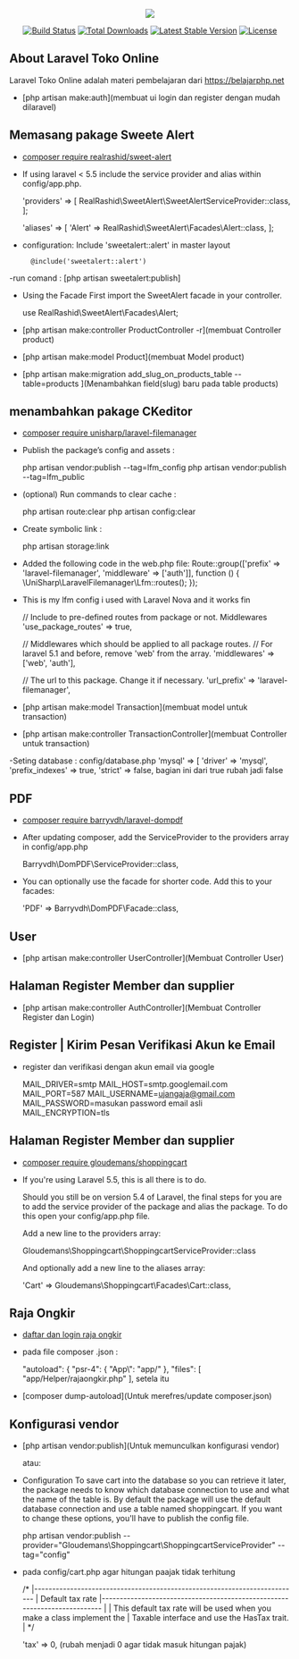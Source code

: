 <p align="center"><img src="https://laravel.com/assets/img/components/logo-laravel.svg"></p>

<p align="center">
<a href="https://travis-ci.org/laravel/framework"><img src="https://travis-ci.org/laravel/framework.svg" alt="Build Status"></a>
<a href="https://packagist.org/packages/laravel/framework"><img src="https://poser.pugx.org/laravel/framework/d/total.svg" alt="Total Downloads"></a>
<a href="https://packagist.org/packages/laravel/framework"><img src="https://poser.pugx.org/laravel/framework/v/stable.svg" alt="Latest Stable Version"></a>
<a href="https://packagist.org/packages/laravel/framework"><img src="https://poser.pugx.org/laravel/framework/license.svg" alt="License"></a>
</p>

## About Laravel Toko Online

Laravel Toko Online adalah materi pembelajaran dari https://belajarphp.net

- [php artisan make:auth](membuat ui login dan register dengan mudah dilaravel)
## Memasang pakage Sweete Alert

- [composer require realrashid/sweet-alert](https://realrashid.github.io/sweet-alert/install)

- If using laravel < 5.5 include the service provider and alias within config/app.php.

    'providers' => [
        RealRashid\SweetAlert\SweetAlertServiceProvider::class,
    ];

    'aliases' => [
        'Alert' => RealRashid\SweetAlert\Facades\Alert::class,
    ];

- configuration:
    Include 'sweetalert::alert' in master layout

        @include('sweetalert::alert')
-run comand :
        [php artisan sweetalert:publish]
- Using the Facade
    First import the SweetAlert facade in your controller.

    use RealRashid\SweetAlert\Facades\Alert;

- [php artisan make:controller ProductController -r](membuat Controller product)
- [php artisan make:model Product](membuat Model product)

- [php artisan make:migration add_slug_on_products_table --table=products
](Menambahkan field(slug) baru pada table products)

## menambahkan pakage CKeditor
- [composer require unisharp/laravel-filemanager](https://unisharp.github.io/laravel-filemanager/installation)

- Publish the package’s config and assets :

    php artisan vendor:publish --tag=lfm_config
    php artisan vendor:publish --tag=lfm_public

- (optional) Run commands to clear cache :

    php artisan route:clear
    php artisan config:clear

- Create symbolic link :

    php artisan storage:link

- Added the following code in the web.php file:
    Route::group(['prefix' => 'laravel-filemanager', 'middleware' => ['auth']], function () {
    \UniSharp\LaravelFilemanager\Lfm::routes();
    });

- This is my lfm config i used with Laravel Nova and it works fin

    // Include to pre-defined routes from package or not. Middlewares
    'use_package_routes' => true,

    // Middlewares which should be applied to all package routes.
    // For laravel 5.1 and before, remove 'web' from the array.
    'middlewares' => ['web', 'auth'],

    // The url to this package. Change it if necessary.
    'url_prefix' => 'laravel-filemanager',

- [php artisan make:model Transaction](membuat model untuk transaction)
- [php artisan make:controller TransactionController](membuat Controller untuk transaction)

-Seting database : config/database.php
    'mysql' => [
            'driver' => 'mysql',
            'prefix_indexes' => true,
            'strict' => false, bagian ini dari true rubah jadi false

## PDF

- [composer require barryvdh/laravel-dompdf](https://github.com/barryvdh/laravel-dompdf)

- After updating composer, add the ServiceProvider to the providers array in config/app.php

    Barryvdh\DomPDF\ServiceProvider::class,
- You can optionally use the facade for shorter code. Add this to your facades:
    
    'PDF' => Barryvdh\DomPDF\Facade::class,


## User

- [php artisan make:controller UserController](Membuat Controller User)

## Halaman Register Member dan supplier

- [php artisan make:controller AuthController](Membuat Controller Register dan Login)

## Register | Kirim Pesan Verifikasi Akun ke Email 

- register dan verifikasi dengan akun email via google

    MAIL_DRIVER=smtp
    MAIL_HOST=smtp.googlemail.com
    MAIL_PORT=587
    MAIL_USERNAME=ujangaja@gmail.com
    MAIL_PASSWORD=masukan password email asli
    MAIL_ENCRYPTION=tls

## Halaman Register Member dan supplier

- [composer require gloudemans/shoppingcart](https://github.com/Crinsane/LaravelShoppingcart )
- If you're using Laravel 5.5, this is all there is to do.

    Should you still be on version 5.4 of Laravel, the final steps for you are to add the service provider of the package and alias the package. To do this open your config/app.php file.

    Add a new line to the providers array:

    Gloudemans\Shoppingcart\ShoppingcartServiceProvider::class
    
    And optionally add a new line to the aliases array:

    'Cart' => Gloudemans\Shoppingcart\Facades\Cart::class,

## Raja Ongkir

- [daftar dan login raja ongkir](https://rajaongkir.com/)
- pada file composer .json :

    "autoload": {
        "psr-4": {
            "App\\": "app/"
        },
        "files": [
            "app/Helper/rajaongkir.php"
        ],
    setela itu 
- [composer dump-autoload](Untuk merefres/update composer.json)

## Konfigurasi vendor

- [php artisan vendor:publish](Untuk memunculkan konfigurasi vendor)

    atau:

- Configuration
    To save cart into the database so you can retrieve it later, the package needs to know which database connection to use and what the name of the table is. By default the package will use the default database connection and use a table named shoppingcart. If you want to change these options, you'll have to publish the config file.

    php artisan vendor:publish --provider="Gloudemans\Shoppingcart\ShoppingcartServiceProvider" --tag="config"

- pada config/cart.php agar hitungan paajak tidak terhitung

     /*
    |--------------------------------------------------------------------------
    | Default tax rate
    |--------------------------------------------------------------------------
    |
    | This default tax rate will be used when you make a class implement the
    | Taxable interface and use the HasTax trait.
    |
    */

    'tax' => 0, (rubah menjadi 0 agar tidak masuk hitungan pajak)
